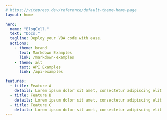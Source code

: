 ```yaml
---
# https://vitepress.dev/reference/default-theme-home-page
layout: home

hero:
  name: "BlogCell."
  text: "Docs."
  tagline: Deploy your VBA code with ease.
  actions:
    - theme: brand
      text: Markdown Examples
      link: /markdown-examples
    - theme: alt
      text: API Examples
      link: /api-examples

features:
  - title: Feature A
    details: Lorem ipsum dolor sit amet, consectetur adipiscing elit
  - title: Feature B
    details: Lorem ipsum dolor sit amet, consectetur adipiscing elit
  - title: Feature C
    details: Lorem ipsum dolor sit amet, consectetur adipiscing elit
---
```


